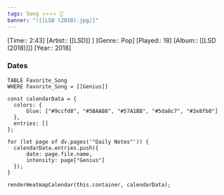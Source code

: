 ```yaml
---
tags: Song ⭐⭐⭐⭐ 💛
banner: "![[LSD (2018).jpg]]"
---
```

[Time:: 2:43]
[Artist:: [[LSD]] ]
[Genre:: Pop]
[Played:: 18]
[Album:: [[LSD (2018)]]]
[Year:: 2018]
### Dates
````dataview
TABLE Favorite_Song
WHERE Favorite_Song = [[Genius]]
````
  ```dataviewjs
const calendarData = { 
	colors: { 
		blue: ["#9ccfd8", "#5BAAB8", "#57A1BB", "#5da8c7", "#3e8fb0"] 
	}, 
	entries: [] 
}; 

for (let page of dv.pages('"Daily Notes"')) { 
	calendarData.entries.push({ 
		date: page.file.name, 
		intensity: page["Genius"]
	}); 
} 

renderHeatmapCalendar(this.container, calendarData);
```
